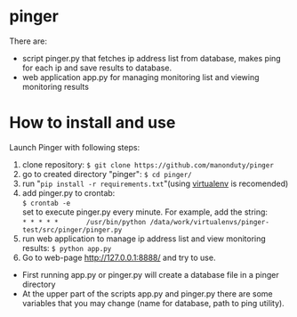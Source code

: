 # pinger

There are:
- script pinger.py that fetches ip address list from database, makes ping for each ip and save results to database.
- web application app.py for managing monitoring list and viewing monitoring results

# How to install and use<br>

Launch Pinger with following steps: <br>

1. clone repository: `$ git clone https://github.com/manonduty/pinger`
2. go to created directory "pinger": `$ cd pinger/`
3. run "`pip install -r requirements.txt`"(using [virtualenv](http://virtualenv.readthedocs.io/en/stable/) is recomended)
4. add pinger.py to crontab: <br>
    `$ crontab -e` <br>
  set to execute pinger.py every minute. For example, add the string:<br>
  `* * * * *       /usr/bin/python /data/work/virtualenvs/pinger-test/src/pinger/pinger.py`<br>
5. run web application to manage ip address list and view monitoring results:
    `$ python app.py`<br>
6. Go to web-page http://127.0.0.1:8888/ and try to use.


- First running app.py or pinger.py will create a database file in a pinger directory
- At the upper part of the scripts app.py and pinger.py there are some variables that you may change
(name for database, path to ping utility).
